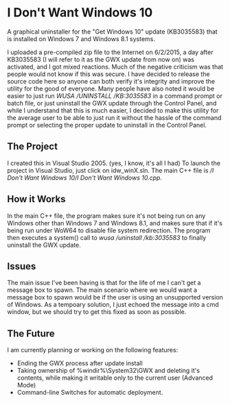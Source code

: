# I Don't Want Windows 10
A graphical uninstaller for the "Get Windows 10" update (KB3035583) that is installed on Windows 7 and Windows 8.1 systems.

I uploaded a pre-compiled zip file to the Internet on 6/2/2015, a day after KB3035583 (I will refer to it as the GWX update from now on) was activated, and I got mixed reactions. Much of the negative criticism was that people would not know if this was secure. I have decided to release the source code here so anyone can both verify it's integrity and improve the utility for the good of everyone. Many people have also noted it would be easier to just run *WUSA /UNINSTALL /KB:3035583* in a command prompt or batch file, or just uninstall the GWX update through the Control Panel, and while I understand that this is much easier, I decided to make this utility for the average user to be able to just run it without the hassle of the command prompt or selecting the proper update to uninstall in the Control Panel.

## The Project

I created this in Visual Studio 2005. (yes, I know, it's all I had) To launch the project in Visual Studio, just click on idw_winX.sln. The main C++ file is */I Don't Want Windows 10/I Don't Want Windows 10.cpp*.

## How it Works
In the main C++ file, the program makes sure it's not being run on any Windows other than Windows 7 and Windows 8.1, and makes sure that if it's being run under WoW64 to disable file system redirection. The program then executes a system() call to *wusa /uninstall /kb:3035583* to finally uninstall the GWX update.

## Issues
The main issue I've been having is that for the life of me I can't get a message box to spawn. The main scenario where we would want a message box to spawn would be  if the user is using an unsupported version of Windows. As a tempoary solution, I just echoed the message into a cmd window, but we should try to get this fixed as soon as possible.

## The Future
I am currently planning or working on the following features:
* Ending the GWX process after update install
* Taking ownership of %windir%\System32\GWX and deleting it's contents, while making it writable only to the current user (Advanced Mode)
* Command-line Switches for automatic deployment.

